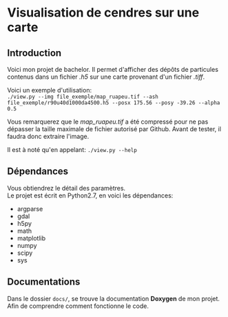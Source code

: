 # Visualisation de cendres sur une carte

## Introduction
Voici mon projet de bachelor. Il permet d'afficher des dépôts de particules contenus dans un fichier *.h5* sur une carte provenant d'un fichier *.tiff*.

Voici un exemple d'utilisation:  
`
	./view.py --img file_exemple/map_ruapeu.tif --ash file_exemple/r90u40d1000da4500.h5 --posx 175.56 --posy -39.26 --alpha 0.5
`

Vous remarquerez que le *map_ruapeu.tif* a été compressé pour ne pas dépasser la taille maximale de fichier autorisé par Github. Avant de tester, il faudra donc extraire l'image.

Il est à noté qu'en appelant:
`
 ./view.py --help
 `

## Dépendances
Vous obtiendrez le détail des paramètres.  
Le projet est écrit en Python2.7, en voici les dépendances:

* argparse
* gdal
* h5py
* math
* matplotlib
* numpy
* scipy
* sys 

## Documentations
Dans le dossier `docs/`, se trouve la documentation **Doxygen** de mon projet. Afin de comprendre comment fonctionne le code.

